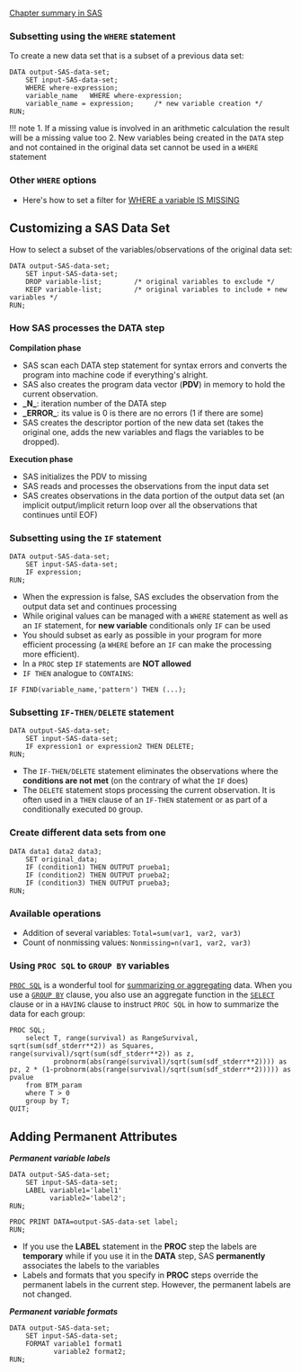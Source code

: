[Chapter summary in SAS](https://support.sas.com/edu/OLTRN/ECPRG193/m417/m417_4_a_sum.htm)

### Subsetting using the `WHERE` statement 

To create a new data set that is a subset of a previous data set:

```
DATA output-SAS-data-set;
	SET input-SAS-data-set;
    WHERE where-expression;
    variable_name	WHERE where-expression;
	variable_name = expression;     /* new variable creation */
RUN;
```

!!! note
    1. If a missing value is involved in an arithmetic calculation the result will be a missing value too
    2. New variables being created in the `DATA` step and not contained in the original data set cannot be used in a `WHERE` statement

### Other `WHERE` options

* Here's how to set a filter for [WHERE a variable IS MISSING](http://www.sascommunity.org/wiki/Tips:Use_IS_MISSING_and_IS_NULL_with_Numeric_or_Character_Variables)

## Customizing a SAS Data Set

How to select a subset of the variables/observations of the original data set:

```
DATA output-SAS-data-set;
    SET input-SAS-data-set;
    DROP variable-list;        /* original variables to exclude */
    KEEP variable-list;        /* original variables to include + new variables */
RUN;
```

### How SAS processes the **DATA** step

**Compilation phase**

- SAS scan each DATA step statement for syntax errors and converts the program into machine code if everything's alright. 
- SAS also creates the program data vector (**PDV**) in memory to hold the current observation.
 - **\_N\_**: iteration number of the DATA step
 - **\_ERROR\_**: its value is 0 is there are no errors (1 if there are some)
- SAS creates the descriptor portion of the new data set (takes the original one, adds the new variables and flags the variables to be dropped). 

**Execution phase**

- SAS initializes the PDV to missing
- SAS reads and processes the observations from the input data set 
- SAS creates observations in the data portion of the output data set (an implicit output/implicit return loop over all the observations that continues until EOF)

### Subsetting using the `IF` statement 

```
DATA output-SAS-data-set;
	SET input-SAS-data-set;
    IF expression;
RUN;
```

* When the expression is false, SAS excludes the observation from the output data set and continues processing
* While original values can be managed with a `WHERE` statement as well as an `IF` statement, for **new variable** conditionals only `IF` can be used
* You should subset as early as possible in your program for more efficient processing (a `WHERE` before an `IF` can make the processing more efficient).
* In a `PROC` step `IF` statements are **NOT allowed**
* `IF THEN` analogue to `CONTAINS`:

```
IF FIND(variable_name,'pattern') THEN (...);
```

### Subsetting `IF-THEN/DELETE` statement

```
DATA output-SAS-data-set;
	SET input-SAS-data-set;
	IF expression1 or expression2 THEN DELETE;
RUN;
```

* The `IF-THEN/DELETE` statement eliminates the observations where the **conditions are not met** (on the contrary of what the `IF` does)
* The `DELETE` statement stops processing the current observation. It is often used in a `THEN` clause of an `IF-THEN` statement or as part of a conditionally executed `DO` group.

### Create different data sets from one

```
DATA data1 data2 data3;
	SET original_data;
	IF (condition1) THEN OUTPUT prueba1;
	IF (condition2) THEN OUTPUT prueba2;
	IF (condition3) THEN OUTPUT prueba3;
RUN;
```

### Available operations

* Addition of several variables: `Total=sum(var1, var2, var3)`
* Count of nonmissing values: `Nonmissing=n(var1, var2, var3)`

### Using `PROC SQL` to `GROUP BY` variables

[`PROC SQL`](https://support.sas.com/documentation/cdl/en/sqlproc/63043/PDF/default/sqlproc.pdf) is a wonderful tool for [summarizing or aggregating](http://support.sas.com/kb/25/279.html) data. When you use a [`GROUP BY`](http://support.sas.com/documentation/cdl/en/sqlproc/63043/HTML/default/viewer.htm#n0tf6s2l1rfv5ln1o04ojc4rotu1.htm) clause, you also use an aggregate function in the [`SELECT`](http://support.sas.com/documentation/cdl/en/sqlproc/63043/HTML/default/viewer.htm#p0gs8n2t8df024n1uh160pfr6a0i.htm) clause or in a `HAVING` clause to instruct `PROC SQL` in how to summarize the data for each group:

```
PROC SQL;
	select T, range(survival) as RangeSurvival, sqrt(sum(sdf_stderr**2)) as Squares, range(survival)/sqrt(sum(sdf_stderr**2)) as z,
	       probnorm(abs(range(survival)/sqrt(sum(sdf_stderr**2)))) as pz, 2 * (1-probnorm(abs(range(survival)/sqrt(sum(sdf_stderr**2))))) as pvalue
  	from BTM_param 
	where T > 0
   	group by T;
QUIT;
```

## Adding Permanent Attributes

***Permanent variable labels***

```
DATA output-SAS-data-set;
	SET input-SAS-data-set;
    LABEL variable1='label1'
          variable2='label2';
RUN;
```

```
PROC PRINT DATA=output-SAS-data-set label;
RUN;
```

* If you use the **LABEL** statement in the **PROC** step the labels are **temporary** while if you use it in the **DATA** step, SAS **permanently** associates the labels to the variables
* Labels and formats that you specify in **PROC** steps override the permanent labels in the current step. However, the permanent labels are not changed.

***Permanent variable formats***

```
DATA output-SAS-data-set;
    SET input-SAS-data-set;
    FORMAT variable1 format1
           variable2 format2;
RUN;
```
